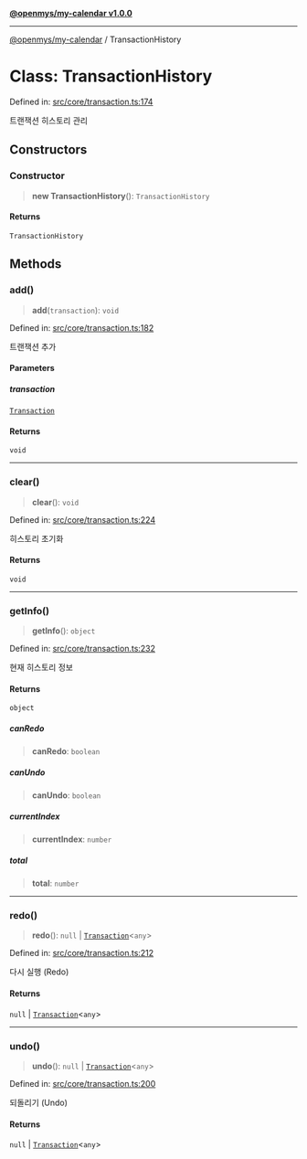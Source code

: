 [**@openmys/my-calendar v1.0.0**](../README.md)

***

[@openmys/my-calendar](../globals.md) / TransactionHistory

# Class: TransactionHistory

Defined in: [src/core/transaction.ts:174](https://github.com/openmys/my-calendar/blob/96ebce4306bfb6a4ab4c4297a9b422c56933c5da/src/core/transaction.ts#L174)

트랜잭션 히스토리 관리

## Constructors

### Constructor

> **new TransactionHistory**(): `TransactionHistory`

#### Returns

`TransactionHistory`

## Methods

### add()

> **add**(`transaction`): `void`

Defined in: [src/core/transaction.ts:182](https://github.com/openmys/my-calendar/blob/96ebce4306bfb6a4ab4c4297a9b422c56933c5da/src/core/transaction.ts#L182)

트랜잭션 추가

#### Parameters

##### transaction

[`Transaction`](../interfaces/Transaction.md)

#### Returns

`void`

***

### clear()

> **clear**(): `void`

Defined in: [src/core/transaction.ts:224](https://github.com/openmys/my-calendar/blob/96ebce4306bfb6a4ab4c4297a9b422c56933c5da/src/core/transaction.ts#L224)

히스토리 초기화

#### Returns

`void`

***

### getInfo()

> **getInfo**(): `object`

Defined in: [src/core/transaction.ts:232](https://github.com/openmys/my-calendar/blob/96ebce4306bfb6a4ab4c4297a9b422c56933c5da/src/core/transaction.ts#L232)

현재 히스토리 정보

#### Returns

`object`

##### canRedo

> **canRedo**: `boolean`

##### canUndo

> **canUndo**: `boolean`

##### currentIndex

> **currentIndex**: `number`

##### total

> **total**: `number`

***

### redo()

> **redo**(): `null` \| [`Transaction`](../interfaces/Transaction.md)\<`any`\>

Defined in: [src/core/transaction.ts:212](https://github.com/openmys/my-calendar/blob/96ebce4306bfb6a4ab4c4297a9b422c56933c5da/src/core/transaction.ts#L212)

다시 실행 (Redo)

#### Returns

`null` \| [`Transaction`](../interfaces/Transaction.md)\<`any`\>

***

### undo()

> **undo**(): `null` \| [`Transaction`](../interfaces/Transaction.md)\<`any`\>

Defined in: [src/core/transaction.ts:200](https://github.com/openmys/my-calendar/blob/96ebce4306bfb6a4ab4c4297a9b422c56933c5da/src/core/transaction.ts#L200)

되돌리기 (Undo)

#### Returns

`null` \| [`Transaction`](../interfaces/Transaction.md)\<`any`\>

